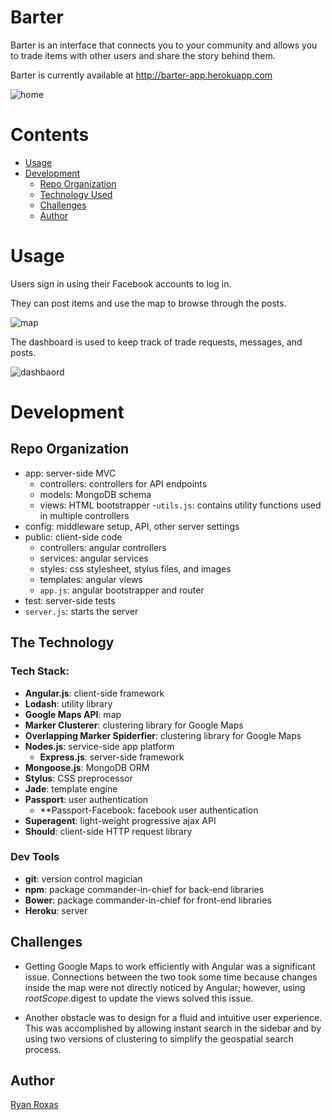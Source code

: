 Barter
======

Barter is an interface that connects you to your community and allows you to trade items with other users and share the story behind them.

Barter is currently available at http://barter-app.herokuapp.com

![home](http://imgur.com/a/BOii0#gquPOm9)

# Contents

- [Usage](#usage)
- [Development](#development)
  - [Repo Organization](#repo-organization)
  - [Technology Used](#the-technology)
  - [Challenges](#challenges)
  - [Author](#author)

# Usage

Users sign in using their Facebook accounts to log in.

They can post items and use the map to browse through the posts.

![map](http://imgur.com/a/BOii0#nnR4gEg)

The dashboard is used to keep track of trade requests, messages, and posts.

![dashbaord](http://imgur.com/a/BOii0#7kRsfFr)

# Development

## Repo Organization

- app: server-side MVC
  - controllers: controllers for API endpoints
  - models: MongoDB schema
  - views: HTML bootstrapper
  -`utils.js`: contains utility functions used in multiple controllers
- config: middleware setup, API, other server settings
- public: client-side code
  - controllers: angular controllers
  - services: angular services
  - styles: css stylesheet, stylus files, and images
  - templates: angular views
  - `app.js`: angular bootstrapper and router
- test: server-side tests
- `server.js`: starts the server

## The Technology

### Tech Stack:

- **Angular.js**: client-side framework
- **Lodash**: utility library
- **Google Maps API**: map
- **Marker Clusterer**: clustering library for Google Maps
- **Overlapping Marker Spiderfier**: clustering library for Google Maps
- **Nodes.js**: service-side app platform
  - **Express.js**: server-side framework
- **Mongoose.js**: MongoDB ORM
- **Stylus**: CSS preprocessor
- **Jade**: template engine
- **Passport**: user authentication
  - **Passport-Facebook: facebook user authentication
- **Superagent**: light-weight progressive ajax API
- **Should**: client-side HTTP request library

### Dev Tools
- **git**: version control magician
- **npm**: package commander-in-chief for back-end libraries
- **Bower**: package commander-in-chief for front-end libraries
- **Heroku**: server

## Challenges

- Getting Google Maps to work efficiently with Angular was a significant issue. Connections between the two took some time because changes inside the map were not directly noticed by Angular; however, using $rootScope.$digest to update the views solved this issue.

- Another obstacle was to design for a fluid and intuitive user experience. This was accomplished by allowing instant search in the sidebar and by using two versions of clustering to simplify the geospatial search process.

## Author

[Ryan Roxas](https://github.com/rohaus)

